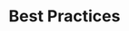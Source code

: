 ---
# This topic lives at
# https://digital.gov/topics/best-practices

slug: "best-practices"

# Topic Title
title: "Best Practices"

# description — keep it short and clear
summary: ""

aliases:
  - /topics/resource/
  - /topics/whats-new/

# Weight
weight: 1

# For more information on managing topics,
# see https://github.com/GSA/digitalgov.gov/wiki
---